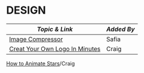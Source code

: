 # DESIGN

| **_Topic & Link_** | **_Added By_** |
| -------- | -------- |
|[Image Compressor](https://squoosh.app/)|Safia
|[Creat Your Own Logo In Minutes](https://logomakr.com/)|Craig
[How to Animate Stars](https://github.com/Tiarama/Twinkle-Twinkle)/Craig
